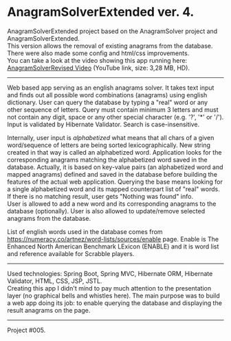 # AnagramSolverExtended ver. 4.

AnagramSolverExtended project based on the AnagramSolver project and AnagramSolverExtended.</br>
This version allows the removal of existing anagrams from the database. There were also made some config and html/css improvements.</br>
You can take a look at the video showing this app running here:
<a href="https://youtu.be/VvoQV1HuwdM" target="_blank">AnagramSolverRevised Video</a> (YouTube link, size: 3,28 MB, HD).

----

Web based app serving as an english anagrams solver. It takes text input and finds out all possible word combinations (anagrams) using english dictionary.
User can query the database by typing a "real" word or any other sequence of letters.
Query must contain minimum 3 letters and must not contain any digit, space or any other special character (e.g. '?', '*' or '/'). Input is validated by Hibernate Validator. Search is case-insensitive.

Internally, user input is <i>alphabetized</i> what means that all chars of a given word/sequence of letters are being sorted lexicographically. New string created in that way is called an alphabetized word. Application looks for the corresponding anagrams matching the alphabetized word saved in the database. Actually, it is based on key-value pairs (an alphabetized word and mapped anagrams) defined and saved in the database before building the features of the actual web application. Querying the base means looking for a single alphabetized word and its mapped counterpart list of "real" words. If there is no matching result, user gets "Nothing was found" info.</br>
User is allowed to add a new word and its corresponding anagrams to the database (optionally). User is also allowed to update/remove selected anagrams from the database.

List of english words used in the database comes from https://numeracy.co/artnez/word-lists/sources/enable page.
Enable is The Enhanced North American Benchmark LExicon (ENABLE) and it is word list and reference available for Scrabble players. 

----

Used technologies:
Spring Boot, Spring MVC, Hibernate ORM, Hibernate Validator, HTML, CSS, JSP, JSTL.<br>
Creating this app I didn't mind to pay much attention to the presentation layer (no graphical bells and whistles here). The main purpose was to build a web app doing its job: to enable querying the database and displaying the result anagrams on the page. 

---

Project #005.
